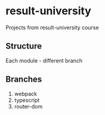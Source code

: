# result-university

Projects from result-university course

## Structure

Each module - different branch

## Branches

1. webpack
2. typescript
3. router-dom
